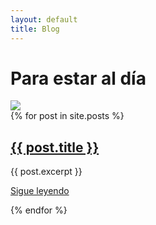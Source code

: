 ```yaml
---
layout: default
title: Blog
---
```


<h1 class="center">Para estar al día</h1>

<div class="posicion-calendar">
    <div class="anyos">
        <a href="/listado/"><img src="{{site.baseurl}}/images/calendar.png"/></a>
    </div>
</div>

<div class="posts container">
{% for post in site.posts %} <!--site.posts-->
<article class="post">

<h2><a href="{{ site.baseurl }}{{ post.url }}">{{ post.title }}</a></h2>

<div class="entry">
{{ post.excerpt }}
</div>

<a href="{{ site.baseurl }}{{ post.url }}" class="read-more">Sigue leyendo</a>
</article>
{% endfor %}
</div>


